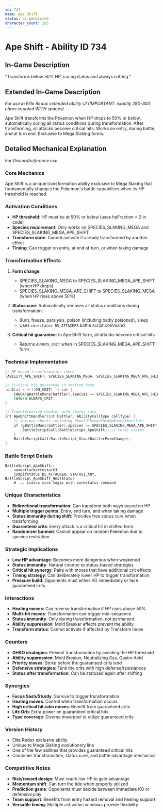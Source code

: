 ```yaml
---
id: 734
name: Ape Shift
status: ai-generated
character_count: 285
---
```


# Ape Shift - Ability ID 734

## In-Game Description
"Transforms below 50% HP, curing status and always critting."

## Extended In-Game Description
*For use in Elite Redux extended ability UI (IMPORTANT: exactly 280-300 chars counted WITH spaces)*

Ape Shift transforms the Pokemon when HP drops to 50% or below, automatically curing all status conditions during transformation. After transforming, all attacks become critical hits. Works on entry, during battle, and at turn end. Exclusive to Mega Slaking forms.

## Detailed Mechanical Explanation
*For Discord/reference use*

### Core Mechanics
Ape Shift is a unique transformation ability exclusive to Mega Slaking that fundamentally changes the Pokemon's battle capabilities when its HP threshold is reached.

### Activation Conditions
- **HP threshold**: HP must be at 50% or below (uses hpFraction = 2 in code)
- **Species requirement**: Only works on SPECIES_SLAKING_MEGA and SPECIES_SLAKING_MEGA_APE_SHIFT
- **Transform state**: Cannot activate if already transformed by another effect
- **Timing**: Can trigger on entry, at end of turn, or when taking damage

### Transformation Effects
1. **Form change**: 
   - SPECIES_SLAKING_MEGA to SPECIES_SLAKING_MEGA_APE_SHIFT (when HP drops)
   - SPECIES_SLAKING_MEGA_APE_SHIFT to SPECIES_SLAKING_MEGA (when HP rises above 50%)

2. **Status cure**: Automatically removes all status conditions during transformation:
   - Burn, freeze, paralysis, poison (including badly poisoned), sleep
   - Uses `curestatus BS_ATTACKER` battle script command

3. **Critical hit guarantee**: In Ape Shift form, all attacks become critical hits
   - Returns `ALWAYS_CRIT` when in SPECIES_SLAKING_MEGA_APE_SHIFT form

### Technical Implementation
```c
// HP-based transformation check
{ABILITY_APE_SHIFT, SPECIES_SLAKING_MEGA, SPECIES_SLAKING_MEGA_APE_SHIFT, 2}

// Critical hit guarantee in shifted form
.onCrit = +[](ON_CRIT) -> int {
    CHECK(gBattleMons[battler].species == SPECIES_SLAKING_MEGA_APE_SHIFT)
    return ALWAYS_CRIT;
}

// Transformation handler with status cure
int ApeShiftHandler(int battler, AbilityCallType callType) {
    // Various checks including ShouldChangeFormHpBased(battler)
    if (gBattleMons[battler].species == SPECIES_SLAKING_MEGA_APE_SHIFT) {
        BattleScriptCall(BattleScript_ApeShift); // Cures status
    }
    BattleScriptCall(BattleScript_StackBattlerFormChange);
}
```

### Battle Script Details
```assembly
BattleScript_ApeShift::
    saveattackertostack3
    jumpifstatus BS_ATTACKER, STATUS1_ANY, BattleScript_ApeShift_HealStatus
    # ... status cure logic with curestatus command
```

### Unique Characteristics
- **Bidirectional transformation**: Can transform both ways based on HP
- **Multiple trigger points**: Entry, end turn, and when taking damage
- **Status immunity during shift**: Provides free status cure when transforming
- **Guaranteed crits**: Every attack is a critical hit in shifted form
- **Randomizer banned**: Cannot appear on random Pokemon due to species restriction

### Strategic Implications
- **Low HP advantage**: Becomes more dangerous when weakened
- **Status immunity**: Natural counter to status-based strategies
- **Critical hit synergy**: Pairs with moves that have additional crit effects
- **Timing strategy**: Can deliberately lower HP to trigger transformation
- **Pressure build**: Opponents must either KO immediately or face guaranteed crits

### Interactions
- **Healing moves**: Can reverse transformation if HP rises above 50%
- **Multi-hit moves**: Transformation can trigger mid-sequence
- **Status immunity**: Only during transformation, not permanent
- **Ability suppression**: Mold Breaker effects prevent the ability
- **Transform status**: Cannot activate if affected by Transform move

### Counters
- **OHKO strategies**: Prevent transformation by avoiding the HP threshold
- **Ability suppression**: Mold Breaker, Neutralizing Gas, Gastro Acid
- **Priority moves**: Strike before the guaranteed crits land
- **Defensive strategies**: Tank the crits with high defense/resistances
- **Status after transformation**: Can be statused again after shifting

### Synergies
- **Focus Sash/Sturdy**: Survive to trigger transformation
- **Healing moves**: Control when transformation occurs
- **High critical hit ratio moves**: Benefit from guaranteed crits
- **Life Orb**: Extra power on guaranteed critical hits
- **Type coverage**: Diverse movepool to utilize guaranteed crits

### Version History
- Elite Redux exclusive ability
- Unique to Mega Slaking evolutionary line
- One of the few abilities that provides guaranteed critical hits
- Combines transformation, status cure, and battle advantage mechanics

### Competitive Notes
- **Risk/reward design**: Must reach low HP to gain advantage
- **Momentum shift**: Can turn the tide when properly utilized
- **Prediction game**: Opponents must decide between immediate KO or defensive play
- **Team support**: Benefits from entry hazard removal and healing support
- **Versatile timing**: Multiple activation windows provide flexibility